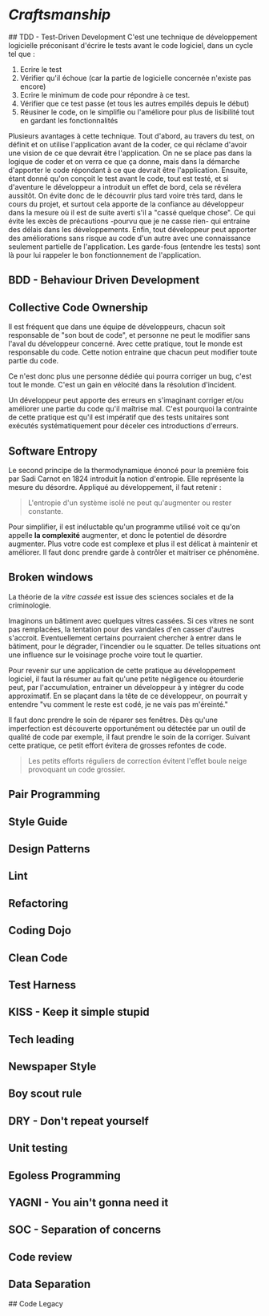 # _Craftsmanship_

## TDD - Test-Driven Development
C'est une technique de développement logicielle préconisant d'écrire le tests avant le code logiciel, dans un cycle tel que :
1. Ecrire le test
2. Vérifier qu'il échoue (car la partie de logicielle concernée n'existe pas encore)
3. Ecrire le minimum de code pour répondre à ce test.
4. Vérifier que ce test passe (et tous les autres empilés depuis le début)
5. Réusiner le code, on le simplifie ou l'améliore pour plus de lisibilité tout en gardant les fonctionnalités

Plusieurs avantages à cette technique. Tout d'abord, au travers du test, on définit et on utilise l'application avant de la coder, ce qui réclame d'avoir une vision de ce que devrait être l'application. On ne se place pas dans la logique de coder et on verra ce que ça donne, mais dans la démarche d'apporter le code répondant à ce que devrait être l'application.
Ensuite, étant donné qu'on conçoit le test avant le code, tout est testé, et si d'aventure le développeur a introduit un effet de bord, cela se révélera aussitôt. On évite donc de le découvrir plus tard voire très tard, dans le cours du projet, et surtout cela apporte de la confiance au développeur dans la mesure où il est de suite averti s'il a "cassé quelque chose". Ce qui évite les excès de précautions -pourvu que je ne casse rien- qui entraine des délais dans les développements.
Enfin, tout développeur peut apporter des améliorations sans risque au code d'un autre avec une connaissance seulement partielle de l'application. Les garde-fous (entendre les tests) sont là pour lui rappeler le bon fonctionnement de l'application.

## BDD - Behaviour Driven Development

## Collective Code Ownership
Il est fréquent que dans une équipe de développeurs, chacun soit responsable de "son bout de code", et personne ne peut le modifier sans l'aval du développeur concerné.
Avec cette pratique, tout le monde est responsable du code. Cette notion entraine que chacun peut modifier toute partie du code.

Ce n'est donc plus une personne dédiée qui pourra corriger un bug, c'est tout le monde. C'est un gain en vélocité dans la résolution d'incident.

Un développeur peut apporte des erreurs en s'imaginant corriger et/ou améliorer une partie du code qu'il maîtrise mal. C'est pourquoi la contrainte de cette pratique est qu'il est impératif que des tests unitaires sont exécutés systématiquement pour déceler ces introductions d'erreurs.


## Software Entropy
Le second principe de la thermodynamique énoncé pour la première fois par Sadi Carnot en 1824 introduit la notion d'entropie. Elle représente la mesure du désordre. Appliqué au développement, il faut retenir :

> L'entropie d'un système isolé ne peut qu'augmenter ou rester constante.

Pour simplifier, il est inéluctable qu'un programme utilisé voit ce qu'on appelle **la complexité** augmenter, et donc le potentiel de désordre augmenter. Plus votre code est complexe et plus il est délicat à maintenir et améliorer. Il faut donc prendre garde à contrôler et maitriser ce phénomène.

## Broken windows
La théorie de la _vitre cassée_ est issue des sciences sociales et de la criminologie.

Imaginons un bâtiment avec quelques vitres cassées. Si ces vitres ne sont pas remplacées, la tentation pour des vandales d'en casser d'autres s'accroit. Eventuellement certains pourraient chercher à entrer dans le bâtiment, pour le dégrader, l'incendier ou le squatter. De telles situations ont une influence sur le voisinage proche voire tout le quartier.

Pour revenir sur une application de cette pratique au développement logiciel, il faut la résumer au fait qu'une petite négligence ou étourderie peut, par l'accumulation, entrainer un développeur à y intégrer du code approximatif. En se plaçant dans la tête de ce développeur, on pourrait y entendre "vu comment le reste est codé, je ne vais pas m'éreinté."

Il faut donc prendre le soin de réparer ses fenêtres. Dès qu'une imperfection est découverte opportunément ou détectée par un outil de qualité de code par exemple, il faut prendre le soin de la corriger. Suivant cette pratique, ce petit effort évitera de grosses refontes de code.

> Les petits efforts réguliers de correction évitent l'effet boule neige provoquant un code grossier. 

## Pair Programming

## Style Guide

## Design Patterns

## Lint

## Refactoring

## Coding Dojo

## Clean Code

## Test Harness

## KISS - Keep it simple stupid

## Tech leading

## Newspaper Style

## Boy scout rule

## DRY - Don't repeat yourself

## Unit testing

## Egoless Programming

## YAGNI - You ain't gonna need it

## SOC - Separation of concerns

## Code review

## Data Separation

## Code Legacy

